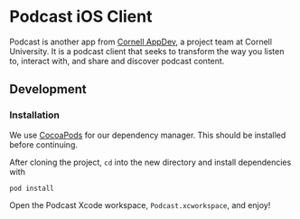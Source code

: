 # Podcast iOS Client 

Podcast is another app from [Cornell AppDev](http://cornellappdev.com), a project team at Cornell University. It is a podcast client that seeks to transform the way you listen to, interact with, and share and discover podcast content.

## Development
### Installation
We use [CocoaPods](http://cocoapods.org) for our dependency manager. This should be installed before continuing.

After cloning the project, `cd` into the new directory and install dependencies with
```
pod install
```
Open the Podcast Xcode workspace, `Podcast.xcworkspace`, and enjoy!
